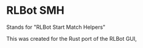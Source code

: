 # RLBot SMH

Stands for "RLBot Start Match Helpers"

This was created for the Rust port of the RLBot GUI, 